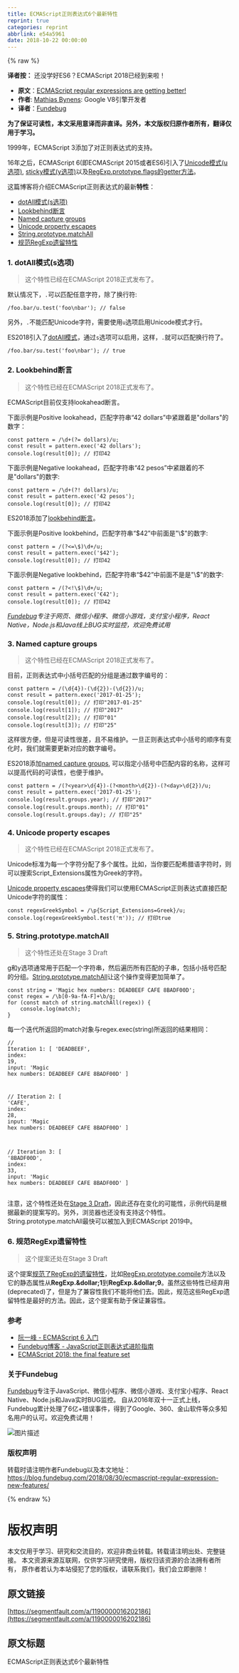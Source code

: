 ```yaml
---
title: ECMAScript正则表达式6个最新特性
reprint: true
categories: reprint
abbrlink: e54a5961
date: 2018-10-22 00:00:00
---
```


{% raw %}

                    
<p><strong>译者按：</strong> 还没学好ES6？ECMAScript 2018已经到来啦！</p>
<ul>
<li>
<strong>原文</strong>：<a href="https://mathiasbynens.be/notes/es-regexp-proposals" rel="nofollow noreferrer" target="_blank">ECMAScript regular expressions are getting better!</a>
</li>
<li>
<strong>作者</strong>: <a href="https://github.com/mathiasbynens" rel="nofollow noreferrer" target="_blank">Mathias Bynens</a>: Google V8引擎开发者</li>
<li>
<strong>译者</strong>：<a href="https://www.fundebug.com/" rel="nofollow noreferrer" target="_blank">Fundebug</a>
</li>
</ul>
<p><strong>为了保证可读性，本文采用意译而非直译。另外，本文版权归原作者所有，翻译仅用于学习。</strong></p>
<p>1999年，ECMAScript 3添加了对正则表达式的支持。</p>
<p>16年之后，ECMAScript 6(即ECMAScript 2015或者ES6)引入了<a href="https://mathiasbynens.be/notes/es6-unicode-regex" rel="nofollow noreferrer" target="_blank">Unicode模式(u选项)</a>, <a href="https://developer.mozilla.org/en-US/docs/Web/JavaScript/Reference/Global_Objects/RegExp/sticky#Description" rel="nofollow noreferrer" target="_blank">sticky模式(y选项)</a>以及<a href="https://developer.mozilla.org/en-US/docs/Web/JavaScript/Reference/Global_Objects/RegExp/flags" rel="nofollow noreferrer" target="_blank">RegExp.prototype.flags的getter方法</a>。</p>
<p>这篇博客将介绍ECMAScript正则表达式的最新<strong>特性</strong>：</p>
<ul>
<li><a href="https://mathiasbynens.be/notes/es-regexp-proposals#dotAll" rel="nofollow noreferrer" target="_blank">dotAll模式(s选项)</a></li>
<li><a href="https://mathiasbynens.be/notes/es-regexp-proposals#lookbehinds" rel="nofollow noreferrer" target="_blank">Lookbehind断言</a></li>
<li><a href="https://mathiasbynens.be/notes/es-regexp-proposals#named-capture-groups" rel="nofollow noreferrer" target="_blank">Named capture groups</a></li>
<li><a href="https://mathiasbynens.be/notes/es-regexp-proposals#unicode-property-escapes" rel="nofollow noreferrer" target="_blank">Unicode property escapes</a></li>
<li><a href="https://mathiasbynens.be/notes/es-regexp-proposals#matchAll" rel="nofollow noreferrer" target="_blank">String.prototype.matchAll</a></li>
<li><a href="https://mathiasbynens.be/notes/es-regexp-proposals#legacy" rel="nofollow noreferrer" target="_blank">规范RegExp遗留特性</a></li>
</ul>
<h3 id="articleHeader0">1. dotAll模式(s选项)</h3>
<blockquote>这个特性已经在ECMAScript 2018正式发布了。</blockquote>
<p>默认情况下，<code>.</code>可以匹配任意字符，除了换行符:</p>
<div class="widget-codetool" style="display:none;">
      <div class="widget-codetool--inner">
      <span class="selectCode code-tool" data-toggle="tooltip" data-placement="top" title="" data-original-title="全选"></span>
      <span type="button" class="copyCode code-tool" data-toggle="tooltip" data-placement="top" data-clipboard-text="/foo.bar/u.test('foo\nbar'); // false" title="" data-original-title="复制"></span>
      <span type="button" class="saveToNote code-tool" data-toggle="tooltip" data-placement="top" title="" data-original-title="放进笔记"></span>
      </div>
      </div><pre class="javascript hljs"><code class="javascript" style="word-break: break-word; white-space: initial;">/foo.bar/u.test(<span class="hljs-string">'foo\nbar'</span>); <span class="hljs-comment">// false</span></code></pre>
<p>另外，<code>.</code>不能匹配Unicode字符，需要使用<code>u</code>选项启用Unicode模式才行。</p>
<p>ES2018引入了<a href="https://github.com/tc39/proposal-regexp-dotall-flag" rel="nofollow noreferrer" target="_blank">dotAll模式</a>，通过<code>s</code>选项可以启用，这样，<code>.</code>就可以匹配换行符了。</p>
<div class="widget-codetool" style="display:none;">
      <div class="widget-codetool--inner">
      <span class="selectCode code-tool" data-toggle="tooltip" data-placement="top" title="" data-original-title="全选"></span>
      <span type="button" class="copyCode code-tool" data-toggle="tooltip" data-placement="top" data-clipboard-text="/foo.bar/su.test('foo\nbar'); // true" title="" data-original-title="复制"></span>
      <span type="button" class="saveToNote code-tool" data-toggle="tooltip" data-placement="top" title="" data-original-title="放进笔记"></span>
      </div>
      </div><pre class="javascript hljs"><code class="javascript" style="word-break: break-word; white-space: initial;">/foo.bar/su.test(<span class="hljs-string">'foo\nbar'</span>); <span class="hljs-comment">// true</span></code></pre>
<h3 id="articleHeader1">2. Lookbehind断言</h3>
<blockquote>这个特性已经在ECMAScript 2018正式发布了。</blockquote>
<p>ECMAScript目前仅支持lookahead断言。</p>
<p>下面示例是Positive lookahead，匹配字符串“42 dollars”中紧跟着是"dollars"的数字：</p>
<div class="widget-codetool" style="display:none;">
      <div class="widget-codetool--inner">
      <span class="selectCode code-tool" data-toggle="tooltip" data-placement="top" title="" data-original-title="全选"></span>
      <span type="button" class="copyCode code-tool" data-toggle="tooltip" data-placement="top" data-clipboard-text="const pattern = /\d+(?= dollars)/u;
const result = pattern.exec('42 dollars');
console.log(result[0]); // 打印42" title="" data-original-title="复制"></span>
      <span type="button" class="saveToNote code-tool" data-toggle="tooltip" data-placement="top" title="" data-original-title="放进笔记"></span>
      </div>
      </div><pre class="javascript hljs"><code class="javascript"><span class="hljs-keyword">const</span> pattern = <span class="hljs-regexp">/\d+(?= dollars)/u</span>;
<span class="hljs-keyword">const</span> result = pattern.exec(<span class="hljs-string">'42 dollars'</span>);
<span class="hljs-built_in">console</span>.log(result[<span class="hljs-number">0</span>]); <span class="hljs-comment">// 打印42</span></code></pre>
<p>下面示例是Negative lookahead，匹配字符串“42 pesos”中紧跟着的不是"dollars"的数字:</p>
<div class="widget-codetool" style="display:none;">
      <div class="widget-codetool--inner">
      <span class="selectCode code-tool" data-toggle="tooltip" data-placement="top" title="" data-original-title="全选"></span>
      <span type="button" class="copyCode code-tool" data-toggle="tooltip" data-placement="top" data-clipboard-text="const pattern = /\d+(?! dollars)/u;
const result = pattern.exec('42 pesos');
console.log(result[0]); // 打印42" title="" data-original-title="复制"></span>
      <span type="button" class="saveToNote code-tool" data-toggle="tooltip" data-placement="top" title="" data-original-title="放进笔记"></span>
      </div>
      </div><pre class="javascript hljs"><code class="javascript"><span class="hljs-keyword">const</span> pattern = <span class="hljs-regexp">/\d+(?! dollars)/u</span>;
<span class="hljs-keyword">const</span> result = pattern.exec(<span class="hljs-string">'42 pesos'</span>);
<span class="hljs-built_in">console</span>.log(result[<span class="hljs-number">0</span>]); <span class="hljs-comment">// 打印42</span></code></pre>
<p>ES2018添加了<a href="https://github.com/tc39/proposal-regexp-lookbehind" rel="nofollow noreferrer" target="_blank">lookbehind断言</a>。</p>
<p>下面示例是Positive lookbehind，匹配字符串“$42”中前面是"\$"的数字:</p>
<div class="widget-codetool" style="display:none;">
      <div class="widget-codetool--inner">
      <span class="selectCode code-tool" data-toggle="tooltip" data-placement="top" title="" data-original-title="全选"></span>
      <span type="button" class="copyCode code-tool" data-toggle="tooltip" data-placement="top" data-clipboard-text="const pattern = /(?<=\$)\d+/u;
const result = pattern.exec('$42');
console.log(result[0]); // 打印42" title="" data-original-title="复制"></span>
      <span type="button" class="saveToNote code-tool" data-toggle="tooltip" data-placement="top" title="" data-original-title="放进笔记"></span>
      </div>
      </div><pre class="javascript hljs"><code class="javascript"><span class="hljs-keyword">const</span> pattern = <span class="hljs-regexp">/(?&lt;=\$)\d+/u</span>;
<span class="hljs-keyword">const</span> result = pattern.exec(<span class="hljs-string">'$42'</span>);
<span class="hljs-built_in">console</span>.log(result[<span class="hljs-number">0</span>]); <span class="hljs-comment">// 打印42</span></code></pre>
<p>下面示例是Negative lookbehind，匹配字符串“$42”中前面不是是"\$"的数字:</p>
<div class="widget-codetool" style="display:none;">
      <div class="widget-codetool--inner">
      <span class="selectCode code-tool" data-toggle="tooltip" data-placement="top" title="" data-original-title="全选"></span>
      <span type="button" class="copyCode code-tool" data-toggle="tooltip" data-placement="top" data-clipboard-text="const pattern = /(?<!\$)\d+/u;
const result = pattern.exec('€42');
console.log(result[0]); // 打印42" title="" data-original-title="复制"></span>
      <span type="button" class="saveToNote code-tool" data-toggle="tooltip" data-placement="top" title="" data-original-title="放进笔记"></span>
      </div>
      </div><pre class="javascript hljs"><code class="javascript"><span class="hljs-keyword">const</span> pattern = <span class="hljs-regexp">/(?&lt;!\$)\d+/u</span>;
<span class="hljs-keyword">const</span> result = pattern.exec(<span class="hljs-string">'€42'</span>);
<span class="hljs-built_in">console</span>.log(result[<span class="hljs-number">0</span>]); <span class="hljs-comment">// 打印42</span></code></pre>
<p><em><a href="https://www.fundebug.com/" rel="nofollow noreferrer" target="_blank">Fundebug</a>专注于网页、微信小程序、微信小游戏，支付宝小程序，React Native，Node.js和Java线上BUG实时监控，欢迎免费试用</em></p>
<h3 id="articleHeader2">3. Named capture groups</h3>
<blockquote>这个特性已经在ECMAScript 2018正式发布了。</blockquote>
<p>目前，正则表达式中小括号匹配的分组是通过数字编号的：</p>
<div class="widget-codetool" style="display:none;">
      <div class="widget-codetool--inner">
      <span class="selectCode code-tool" data-toggle="tooltip" data-placement="top" title="" data-original-title="全选"></span>
      <span type="button" class="copyCode code-tool" data-toggle="tooltip" data-placement="top" data-clipboard-text="const pattern = /(\d{4})-(\d{2})-(\d{2})/u;
const result = pattern.exec('2017-01-25');
console.log(result[0]); // 打印&quot;2017-01-25&quot;
console.log(result[1]); // 打印&quot;2017&quot;
console.log(result[2]); // 打印&quot;01&quot;
console.log(result[3]); // 打印&quot;25&quot;" title="" data-original-title="复制"></span>
      <span type="button" class="saveToNote code-tool" data-toggle="tooltip" data-placement="top" title="" data-original-title="放进笔记"></span>
      </div>
      </div><pre class="javascript hljs"><code class="javascript"><span class="hljs-keyword">const</span> pattern = <span class="hljs-regexp">/(\d{4})-(\d{2})-(\d{2})/u</span>;
<span class="hljs-keyword">const</span> result = pattern.exec(<span class="hljs-string">'2017-01-25'</span>);
<span class="hljs-built_in">console</span>.log(result[<span class="hljs-number">0</span>]); <span class="hljs-comment">// 打印"2017-01-25"</span>
<span class="hljs-built_in">console</span>.log(result[<span class="hljs-number">1</span>]); <span class="hljs-comment">// 打印"2017"</span>
<span class="hljs-built_in">console</span>.log(result[<span class="hljs-number">2</span>]); <span class="hljs-comment">// 打印"01"</span>
<span class="hljs-built_in">console</span>.log(result[<span class="hljs-number">3</span>]); <span class="hljs-comment">// 打印"25"</span></code></pre>
<p>这样很方便，但是可读性很差，且不易维护。一旦正则表达式中小括号的顺序有变化时，我们就需要更新对应的数字编号。</p>
<p>ES2018添加<a href="https://github.com/tc39/proposal-regexp-named-groups" rel="nofollow noreferrer" target="_blank">named capture groups</a>, 可以指定小括号中匹配内容的名称，这样可以提高代码的可读性，也便于维护。</p>
<div class="widget-codetool" style="display:none;">
      <div class="widget-codetool--inner">
      <span class="selectCode code-tool" data-toggle="tooltip" data-placement="top" title="" data-original-title="全选"></span>
      <span type="button" class="copyCode code-tool" data-toggle="tooltip" data-placement="top" data-clipboard-text="const pattern = /(?<year>\d{4})-(?<month>\d{2})-(?<day>\d{2})/u;
const result = pattern.exec('2017-01-25');
console.log(result.groups.year); // 打印&quot;2017&quot;
console.log(result.groups.month); // 打印&quot;01&quot;
console.log(result.groups.day); // 打印&quot;25&quot;" title="" data-original-title="复制"></span>
      <span type="button" class="saveToNote code-tool" data-toggle="tooltip" data-placement="top" title="" data-original-title="放进笔记"></span>
      </div>
      </div><pre class="javascript hljs"><code class="javascript"><span class="hljs-keyword">const</span> pattern = <span class="hljs-regexp">/(?&lt;year&gt;\d{4})-(?&lt;month&gt;\d{2})-(?&lt;day&gt;\d{2})/u</span>;
<span class="hljs-keyword">const</span> result = pattern.exec(<span class="hljs-string">'2017-01-25'</span>);
<span class="hljs-built_in">console</span>.log(result.groups.year); <span class="hljs-comment">// 打印"2017"</span>
<span class="hljs-built_in">console</span>.log(result.groups.month); <span class="hljs-comment">// 打印"01"</span>
<span class="hljs-built_in">console</span>.log(result.groups.day); <span class="hljs-comment">// 打印"25"</span></code></pre>
<h3 id="articleHeader3">4. Unicode property escapes</h3>
<blockquote>这个特性已经在ECMAScript 2018正式发布了。</blockquote>
<p>Unicode标准为每一个字符分配了多个属性。比如，当你要匹配希腊语字符时，则可以搜索Script_Extensions属性为Greek的字符。</p>
<p><a href="https://mathiasbynens.be/notes/es-unicode-property-escapes" rel="nofollow noreferrer" target="_blank">Unicode property escapes</a>使得我们可以使用ECMAScript正则表达式直接匹配Unicode字符的属性：</p>
<div class="widget-codetool" style="display:none;">
      <div class="widget-codetool--inner">
      <span class="selectCode code-tool" data-toggle="tooltip" data-placement="top" title="" data-original-title="全选"></span>
      <span type="button" class="copyCode code-tool" data-toggle="tooltip" data-placement="top" data-clipboard-text="const regexGreekSymbol = /\p{Script_Extensions=Greek}/u;
console.log(regexGreekSymbol.test('π')); // 打印true" title="" data-original-title="复制"></span>
      <span type="button" class="saveToNote code-tool" data-toggle="tooltip" data-placement="top" title="" data-original-title="放进笔记"></span>
      </div>
      </div><pre class="javascript hljs"><code class="javascript"><span class="hljs-keyword">const</span> regexGreekSymbol = <span class="hljs-regexp">/\p{Script_Extensions=Greek}/u</span>;
<span class="hljs-built_in">console</span>.log(regexGreekSymbol.test(<span class="hljs-string">'π'</span>)); <span class="hljs-comment">// 打印true</span></code></pre>
<h3 id="articleHeader4">5. String.prototype.matchAll</h3>
<blockquote>这个特性还处在Stage 3 Draft</blockquote>
<p>g和y选项通常用于匹配一个字符串，然后遍历所有匹配的子串，包括小括号匹配的分组。<a href="https://github.com/tc39/proposal-string-matchall" rel="nofollow noreferrer" target="_blank">String.prototype.matchAll</a>让这个操作变得更加简单了。</p>
<div class="widget-codetool" style="display:none;">
      <div class="widget-codetool--inner">
      <span class="selectCode code-tool" data-toggle="tooltip" data-placement="top" title="" data-original-title="全选"></span>
      <span type="button" class="copyCode code-tool" data-toggle="tooltip" data-placement="top" data-clipboard-text="const string = 'Magic hex numbers: DEADBEEF CAFE 8BADF00D';
const regex = /\b[0-9a-fA-F]+\b/g;
for (const match of string.matchAll(regex)) {
    console.log(match);
}" title="" data-original-title="复制"></span>
      <span type="button" class="saveToNote code-tool" data-toggle="tooltip" data-placement="top" title="" data-original-title="放进笔记"></span>
      </div>
      </div><pre class="javascript hljs"><code class="javascript"><span class="hljs-keyword">const</span> string = <span class="hljs-string">'Magic hex numbers: DEADBEEF CAFE 8BADF00D'</span>;
<span class="hljs-keyword">const</span> regex = <span class="hljs-regexp">/\b[0-9a-fA-F]+\b/g</span>;
<span class="hljs-keyword">for</span> (<span class="hljs-keyword">const</span> match <span class="hljs-keyword">of</span> string.matchAll(regex)) {
    <span class="hljs-built_in">console</span>.log(match);
}</code></pre>
<p>每一个迭代所返回的match对象与regex.exec(string)所返回的结果相同：</p>
<div class="widget-codetool" style="display:none;">
      <div class="widget-codetool--inner">
      <span class="selectCode code-tool" data-toggle="tooltip" data-placement="top" title="" data-original-title="全选"></span>
      <span type="button" class="copyCode code-tool" data-toggle="tooltip" data-placement="top" data-clipboard-text="// Iteration 1:
[
    'DEADBEEF',
    index: 19,
    input: 'Magic hex numbers: DEADBEEF CAFE 8BADF00D'
]

// Iteration 2:
[
    'CAFE',
    index: 28,
    input: 'Magic hex numbers: DEADBEEF CAFE 8BADF00D'
]

// Iteration 3:
[
    '8BADF00D',
    index: 33,
    input: 'Magic hex numbers: DEADBEEF CAFE 8BADF00D'
]" title="" data-original-title="复制"></span>
      <span type="button" class="saveToNote code-tool" data-toggle="tooltip" data-placement="top" title="" data-original-title="放进笔记"></span>
      </div>
      </div><pre class="javascript hljs"><code class="javascript"><span class="hljs-comment">// Iteration 1:</span>
[
    <span class="hljs-string">'DEADBEEF'</span>,
    <span class="hljs-attr">index</span>: <span class="hljs-number">19</span>,
    <span class="hljs-attr">input</span>: <span class="hljs-string">'Magic hex numbers: DEADBEEF CAFE 8BADF00D'</span>
]

<span class="hljs-comment">// Iteration 2:</span>
[
    <span class="hljs-string">'CAFE'</span>,
    <span class="hljs-attr">index</span>: <span class="hljs-number">28</span>,
    <span class="hljs-attr">input</span>: <span class="hljs-string">'Magic hex numbers: DEADBEEF CAFE 8BADF00D'</span>
]

<span class="hljs-comment">// Iteration 3:</span>
[
    <span class="hljs-string">'8BADF00D'</span>,
    <span class="hljs-attr">index</span>: <span class="hljs-number">33</span>,
    <span class="hljs-attr">input</span>: <span class="hljs-string">'Magic hex numbers: DEADBEEF CAFE 8BADF00D'</span>
]</code></pre>
<p>注意，这个特性还处在<a href="https://tc39.github.io/proposal-string-matchall/" rel="nofollow noreferrer" target="_blank">Stage 3 Draft</a>，因此还存在变化的可能性，示例代码是根据最新的提案写的。另外，浏览器也还没有支持这个特性。String.prototype.matchAll最快可以被加入到ECMAScript 2019中。</p>
<h3 id="articleHeader5">6. 规范RegExp遗留特性</h3>
<blockquote>这个提案还处在Stage 3 Draft</blockquote>
<p>这个提案<a href="https://github.com/tc39/proposal-regexp-legacy-features" rel="nofollow noreferrer" target="_blank">规范了RegExp的遗留特性</a>，比如<a href="https://developer.mozilla.org/en-US/docs/Web/JavaScript/Reference/Global_Objects/RegExp/compile" rel="nofollow noreferrer" target="_blank">RegExp.prototype.compile</a>方法以及它的静态属性从<strong>RegExp.&amp;dollar;1</strong>到<strong>RegExp.&amp;dollar;9</strong>。虽然这些特性已经弃用(deprecated)了，但是为了兼容性我们不能将他们去。因此，规范这些RegExp遗留特性是最好的方法。因此，这个提案有助于保证兼容性。</p>
<h3 id="articleHeader6">参考</h3>
<ul>
<li><a href="http://es6.ruanyifeng.com/" rel="nofollow noreferrer" target="_blank">阮一峰 - ECMAScript 6 入门</a></li>
<li><a href="https://blog.fundebug.com/2018/05/02/advanced_regular_expression/" rel="nofollow noreferrer" target="_blank">Fundebug博客 - JavaScript正则表达式进阶指南</a></li>
<li><a href="http://2ality.com/2017/02/ecmascript-2018.html" rel="nofollow noreferrer" target="_blank">ECMAScript 2018: the final feature set</a></li>
</ul>
<h3 id="articleHeader7">关于Fundebug</h3>
<p><a href="https://www.fundebug.com" rel="nofollow noreferrer" target="_blank">Fundebug</a>专注于JavaScript、微信小程序、微信小游戏、支付宝小程序、React Native、Node.js和Java实时BUG监控。 自从2016年双十一正式上线，Fundebug累计处理了6亿+错误事件，得到了Google、360、金山软件等众多知名用户的认可。欢迎免费试用！</p>
<p><span class="img-wrap"><img data-src="https://static.alili.tech/img/bVbhe1G?w=400&amp;h=225" src="https://static.alili.tech/img/bVbhe1G?w=400&amp;h=225" alt="图片描述" title="图片描述" style="cursor: pointer; display: inline;"></span></p>
<h3 id="articleHeader8">版权声明</h3>
<p>转载时请注明作者Fundebug以及本文地址：<br><a href="https://blog.fundebug.com/2018/08/30/ecmascript-regular-expression-new-features/" rel="nofollow noreferrer" target="_blank">https://blog.fundebug.com/2018/08/30/ecmascript-regular-expression-new-features/</a></p>

                
{% endraw %}

# 版权声明
本文仅用于学习、研究和交流目的，欢迎非商业转载。转载请注明出处、完整链接。
本文资源来源互联网，仅供学习研究使用，版权归该资源的合法拥有者所有，
原作者若认为本站侵犯了您的版权，请联系我们，我们会立即删除！

## 原文链接
[https://segmentfault.com/a/1190000016202186](https://segmentfault.com/a/1190000016202186)

## 原文标题
ECMAScript正则表达式6个最新特性
